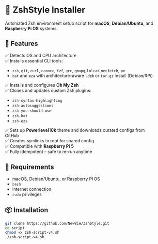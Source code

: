 # 🧰 ZshStyle Installer

Automated Zsh environment setup script for **macOS**, **Debian/Ubuntu**, and **Raspberry Pi OS** systems.

## 🚀 Features

✅ Detects OS and CPU architecture  
✅ Installs essential CLI tools:
- `zsh`, `git`, `curl`, `nanorc`, `fzf`, `grc`, `gnupg`,`lolcat`,`neofetch`, `pv`
- `bat` and `eza` with architecture-aware `.deb` or `tar.gz` install (Debian/RPi)
  
✅ Installs and configures **Oh My Zsh**  
✅ Clones and updates custom Zsh plugins:
- `zsh-syntax-highlighting`
- `zsh-autosuggestions`
- `zsh-you-should-use`
- `zsh-bat`
- `zsh-eza`

✅ Sets up **Powerlevel10k** theme and downloads curated configs from GitHub  
✅ Creates symlinks to root for shared config  
✅ Compatible with **Raspberry Pi 5**  
✅ Fully idempotent – safe to re-run anytime

## 🧰 Requirements

- macOS, Debian/Ubuntu, or Raspberry Pi OS
- `bash`
- Internet connection
- `sudo` privileges

## 📦 Installation

```bash
git clone https://github.com/New8ie/ZshStyle.git
cd script
chmod +x zsh-script-v4.sh
./zsh-script-v4.sh
